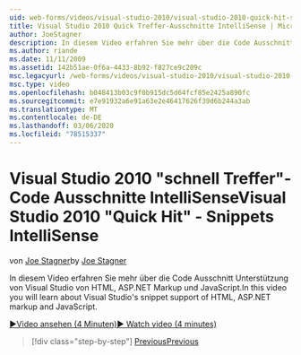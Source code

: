 ```yaml
---
uid: web-forms/videos/visual-studio-2010/visual-studio-2010-quick-hit-snippets-intellisense
title: Visual Studio 2010 Quick Treffer-Ausschnitte IntelliSense | Microsoft-Dokumentation
author: JoeStagner
description: In diesem Video erfahren Sie mehr über die Code Ausschnitt Unterstützung von Visual Studio von HTML, ASP.NET Markup und JavaScript.
ms.author: riande
ms.date: 11/11/2009
ms.assetid: 142b51ae-0f6a-4433-8b92-f827ce9c209c
msc.legacyurl: /web-forms/videos/visual-studio-2010/visual-studio-2010-quick-hit-snippets-intellisense
msc.type: video
ms.openlocfilehash: b048413b03c9f0b915dc5d64fcf85e2425a890fc
ms.sourcegitcommit: e7e91932a6e91a63e2e46417626f39d6b244a3ab
ms.translationtype: MT
ms.contentlocale: de-DE
ms.lasthandoff: 03/06/2020
ms.locfileid: "78515337"
---
```

# <a name="visual-studio-2010-quick-hit---snippets-intellisense"></a><span data-ttu-id="ccd2e-103">Visual Studio 2010 "schnell Treffer"-Code Ausschnitte IntelliSense</span><span class="sxs-lookup"><span data-stu-id="ccd2e-103">Visual Studio 2010 "Quick Hit" - Snippets IntelliSense</span></span>

<span data-ttu-id="ccd2e-104">von [Joe Stagner](https://github.com/JoeStagner)</span><span class="sxs-lookup"><span data-stu-id="ccd2e-104">by [Joe Stagner](https://github.com/JoeStagner)</span></span>

<span data-ttu-id="ccd2e-105">In diesem Video erfahren Sie mehr über die Code Ausschnitt Unterstützung von Visual Studio von HTML, ASP.NET Markup und JavaScript.</span><span class="sxs-lookup"><span data-stu-id="ccd2e-105">In this video you will learn about Visual Studio's snippet support of HTML, ASP.NET markup and JavaScript.</span></span>

[<span data-ttu-id="ccd2e-106">&#9654;Video ansehen (4 Minuten)</span><span class="sxs-lookup"><span data-stu-id="ccd2e-106">&#9654; Watch video (4 minutes)</span></span>](https://channel9.msdn.com/Blogs/ASP-NET-Site-Videos/visual-studio-2010-quick-hit-snippets-intellisense)

> [!div class="step-by-step"]
> [<span data-ttu-id="ccd2e-107">Previous</span><span class="sxs-lookup"><span data-stu-id="ccd2e-107">Previous</span></span>](visual-studio-2010-quick-hit-websites-instead-of-web-projects.md)

